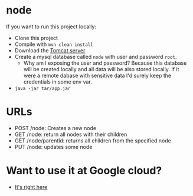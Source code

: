 # node

If you want to run this project locally:
 - Clone this project
 - Compile with `mvn clean install`
 - Download the [Tomcat server](https://tomcat.apache.org/download-90.cgi)
 - Create a mysql database called `node` with user and password `root`.
   - Why am I exposing the user and password? Because this database will be created locally and all data will be also stored locally. If it were a remote dabase with sensitive data I'd surely keep the credentials in some env var.
 - `java -jar tar/app.jar`

# URLs

 - POST /node: Creates a new node
 - GET /node: return all nodes with their children
 - GET /node/parentId: returns all children from the specified node
 - PUT /node: updates some node

# Want to use it at Google cloud?
 - [It's right here](https://github.com/cunhazera/docker-compose-tree)
